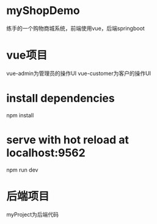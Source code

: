 # myShopDemo
练手的一个购物商城系统，前端使用vue，后端springboot


# vue项目
vue-admin为管理员的操作UI
vue-customer为客户的操作UI

# install dependencies
npm install

# serve with hot reload at localhost:9562
npm run dev

# 后端项目
myProject为后端代码
